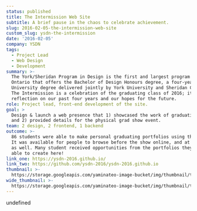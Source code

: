 ```yaml
---
status: published
title: The Intermission Web Site
subtitle: A brief pause in the chaos to celebrate achievement.
slug: 2016-02-05-the-intermission-web-site
custom_slug: ysdn-the-intermission
date: '2016-02-05'
company: YSDN
tags:
  - Project Lead
  - Web Design
  - Development
summary: >-
  The York/Sheridan Program in Design is the first and largest program in
  Ontario that offers the Bachelor of Design Honours degree, a four-year
  University degree delivered jointly by York University and Sheridan College.
  The Intermission is a celebration of the graduating class of 2016; it is a
  reflection on our past four years and our hopes for the future.
role: Project lead, front-end development of the site.
goal: >
  Design & launch a web presence that 1) showcased the work of graduating class
  and 2) provided details for the physical grad show event.
team: 2 design, 2 frontend, 1 backend
outcome: >-
  86 students were able to make personal graduating portfolios using the site.
  It was available for people to browse before the show online, and at the event
  as well. Many student received opportunities from the portfolios they were
  able to create here!
link_one: https://ysdn-2016.github.io/
link_two: https://github.com/ysdn-2016/ysdn-2016.github.io
thumbnail: >-
  https://storage.googleapis.com/yaminateo-image-bucket/img/thumbnail/the_intermission_1x1.png
wide_thumbnail: >-
  https://storage.googleapis.com/yaminateo-image-bucket/img/thumbnail/the_intermission_2x1.png
---
```

undefined